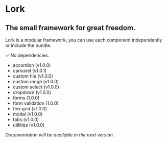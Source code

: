 # Lork
## The small framework for great freedom.
Lork is a modular framework, you can use each component independently or include the bundle.

✓ No dependencies.

 - accordion (v1.0.0)
 - carousel (v1.0.1)
 - custom file (v1.0.0)
 - custom range (v1.0.0)
 - custom select (v1.0.0)
 - dropdown (v1.0.0)
 - forms (1.0.0)
 - form validation (1.0.0)
 - flex grid (v1.0.0)
 - modal (v1.0.0)
 - tabs (v1.0.0)
 - utilities (v1.0.0)

*Documentation will be available in the next version.*
